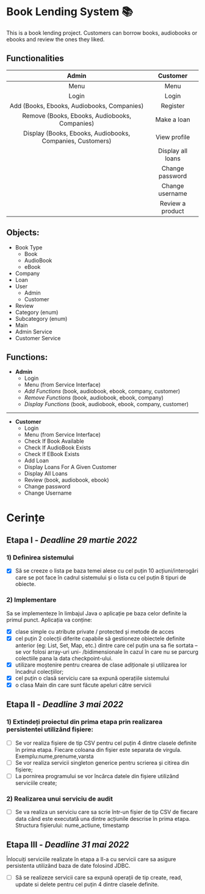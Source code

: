 # Book Lending System :books:

This is a book lending project. Customers can borrow books, audiobooks or ebooks and review the ones they liked.

## Functionalities
|                           Admin                           |     Customer      |
|:---------------------------------------------------------:|:-----------------:|
|                           Menu                            |       Menu        |
|                           Login                           |       Login       |
|        Add (Books, Ebooks, Audiobooks, Companies)         |     Register      |
|       Remove (Books, Ebooks, Audiobooks, Companies)       |    Make a loan    |
| Display (Books, Ebooks, Audiobooks, Companies, Customers) |   View profile    |
|                                                           | Display all loans |
|                                                           |  Change password  |
|                                                           |  Change username  |
|                                                           | Review a product  |

## Objects:

- Book Type
    - Book
    - AudioBook
    - eBook
- Company
- Loan
- User
    - Admin
    - Customer
- Review
- Category (enum)
- Subcategory (enum)
- Main
- Admin Service
- Customer Service

## Functions:
- **Admin**
    - Login
    - Menu (from Service Interface)
    - *Add Functions* (book, audiobook, ebook, company, customer)
    - *Remove Functions* (book, audiobook, ebook, company)
    - *Display Functions* (book, audiobook, ebook, company, customer)
---------------------
- **Customer**
    - Login
    - Menu (from Service Interface)
    - Check If Book Available
    - Check If AudioBook Exists
    - Check If EBook Exists
    - Add Loan
    - Display Loans For A Given Customer
    - Display All Loans
    - Review (book, audiobook, ebook)
    - Change password
    - Change Username
    

# Cerințe

## Etapa I - *Deadline 29 martie 2022*

### 1) Definirea sistemului
- [x] Să se creeze o lista pe baza temei alese cu cel puțin 10 acțiuni/interogări care se pot face în cadrul sistemului și o lista cu cel puțin 8 tipuri de obiecte.

### 2) Implementare
Sa se implementeze în limbajul Java o aplicație pe baza celor definite la primul punct.
Aplicația va conține:

- [x] clase simple cu atribute private / protected și metode de acces
- [x] cel puțin 2 colecții diferite capabile să gestioneze obiectele definite anterior (eg: List, Set, Map, etc.) dintre care cel puțin una sa fie sortata – se vor folosi array-uri uni- /bidimensionale în cazul în care nu se parcurg colectiile pana la data checkpoint-ului.
- [x] utilizare moștenire pentru crearea de clase adiționale și utilizarea lor încadrul colecțiilor;
- [x] cel puțin o clasă serviciu care sa expună operațiile sistemului
- [x] o clasa Main din care sunt făcute apeluri către servicii

## Etapa II - *Deadline 3 mai 2022*

### 1) Extindeți proiectul din prima etapa prin realizarea persistentei utilizând fișiere:


- [ ] Se vor realiza fișiere de tip CSV pentru cel puțin 4 dintre clasele definite în prima etapa. Fiecare coloana din fișier este separata de virgula. Exemplu:nume,prenume,varsta
- [ ] Se vor realiza servicii singleton generice pentru scrierea și citirea din fișiere;
- [ ] La pornirea programului se vor încărca datele din fișiere utilizând serviciile create;

### 2) Realizarea unui serviciu de audit

- [ ] Se va realiza un serviciu care sa scrie într-un fișier de tip CSV de fiecare data când este executată una dintre acțiunile descrise în prima etapa. Structura fișierului: nume_actiune, timestamp

## Etapa III - *Deadline 31 mai 2022*


Înlocuiți serviciile realizate în etapa a II-a cu servicii care sa asigure persistenta utilizând baza de date folosind JDBC.

- [ ] Să se realizeze servicii care sa expună operații de tip create, read, update si delete pentru cel puțin 4 dintre clasele definite.